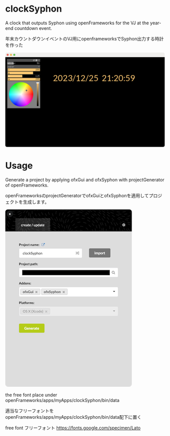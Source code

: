 # clockSyphon
A clock that outputs Syphon using openFrameworks for the VJ at the year-end countdown event. 

年末カウントダウンイベントのVJ用にopenframeworksでSyphon出力する時計を作った

![App image](img/clockSyphon.png)

# Usage

Generate a project by applying ofxGui and ofxSyphon with projectGenerator of openFrameworks.

openFrameworksのprojectGeneratorでofxGuiとofxSyphonを適用してプロジェクトを生成します。

![projectGenerator](img/generateProject.png)

the free font place under openFrameworks/apps/myApps/clockSyphon/bin/data

適当なフリーフォントをopenFrameworks/apps/myApps/clockSyphon/bin/data配下に置く

free font フリーフォント https://fonts.google.com/specimen/Lato
